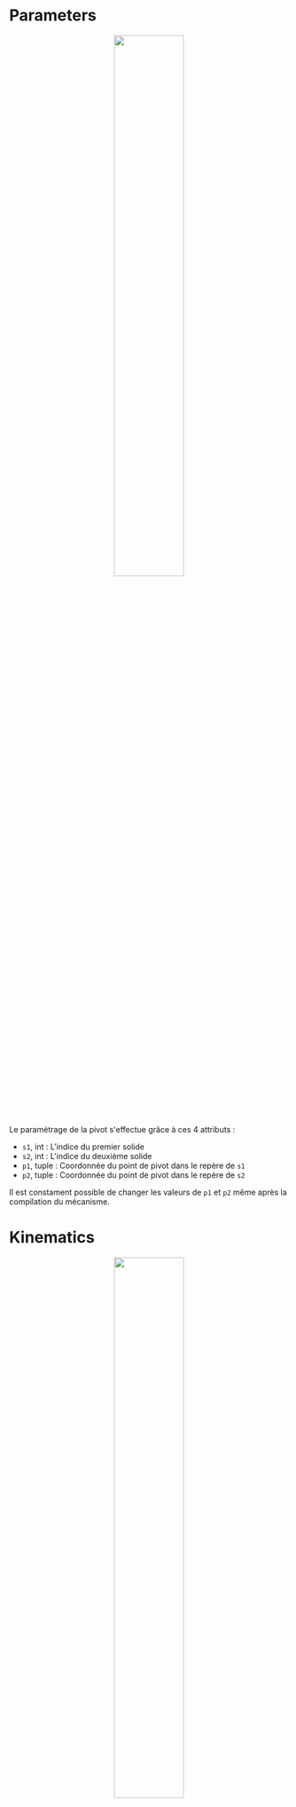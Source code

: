# Parameters

<p align="center" width="100%">
    <img width="50%" src="https://user-images.githubusercontent.com/93446869/180985073-b8f29ecb-9536-444b-bb1d-f5c63a8198e6.svg">
</p>

Le paramétrage de la pivot s'effectue grâce à ces 4 attributs :

- `s1`, int : L'indice du premier solide
- `s2`, int : L'indice du deuxième solide
- `p1`, tuple : Coordonnée du point de pivot dans le repère de `s1`
- `p2`, tuple : Coordonnée du point de pivot dans le repère de `s2`

Il est constament possible de changer les valeurs de `p1` et `p2` même après la compilation du mécanisme. 

# Kinematics

<p align="center" width="100%">
    <img width="50%" src="https://user-images.githubusercontent.com/93446869/180985253-4236026d-37ac-4d80-8c5a-075d7e914bbe.svg">
</p>

- `angle`, 1darray : Valeurs successives de l'angle de `s2` par rapport à `s1`
- `point`, 2darray : Coordonnées des points de pivot successifs exprimées dans le système de coordonnées global

`s1` est la référence : c'est par rapport à lui que l'angle de pivotement est exprimé. Le pilotage d'une liaison pivot permet de fixer l'attribut `angle`.
